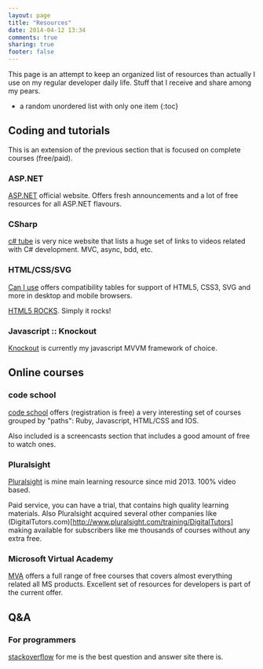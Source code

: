 ```yaml
---
layout: page
title: "Resources"
date: 2014-04-12 13:34
comments: true
sharing: true
footer: false
---
```

This page is an attempt to keep an organized list of resources than actually I use on my regular developer daily life. Stuff that I receive and share among my pears.

* a random unordered list with only one item
{:toc}

## Coding and tutorials

This is an extension of the previous section that is focused on complete courses (free/paid).

### ASP.NET

[ASP.NET](http://www.asp.net/) official website. Offers fresh announcements and a lot of free resources for all ASP.NET flavours.

### CSharp

[c# tube](http://csharptube.com/) is very nice website that lists a huge set of links to videos related with C# development. MVC, async, bdd, etc.

### HTML/CSS/SVG

[Can I use](http://caniuse.com/) offers compatibility tables for support of HTML5, CSS3, SVG and more in desktop and mobile browsers.

[HTML5 ROCKS](http://www.html5rocks.com/). Simply it rocks!


### Javascript :: Knockout

[Knockout](http://knockoutjs.com/) is currently my javascript MVVM framework of choice.

## Online courses

### code school

[code school](https://www.codeschool.com/) offers (registration is free) a very interesting set of courses grouped by "paths": Ruby, Javascript, HTML/CSS and IOS.

Also included is a screencasts section that includes a good amount of free to watch ones. 

### Pluralsight

[Pluralsight](http://www.pluralsight.com/) is mine main learning resource since mid 2013. 100% video based.

Paid service, you can have a trial, that contains high quality learning materials. Also Pluralsight acquired several other companies like (DigitalTutors.com)[http://www.pluralsight.com/training/DigitalTutors] making available for subscribers like me thousands of courses without any extra free.

### Microsoft Virtual Academy

[MVA](http://www.microsoftvirtualacademy.com/) offers a full range of free courses that covers almost everything related all MS products. Excellent set of resources for developers is part of the current offer.

## Q&A

### For programmers

[stackoverflow](http://stackoverflow.com/) for me is the best question and answer site there is.

